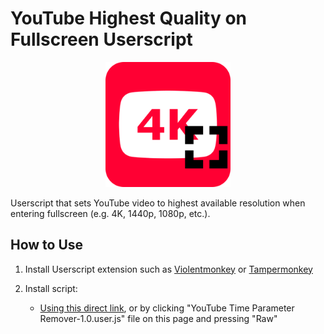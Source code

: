 # YouTube Highest Quality on Fullscreen Userscript

<p align='center'>
<img src='https://raw.githubusercontent.com/r280822a/YouTube-Highest-Quality-Fullscreen/refs/heads/main/icon/icon.png' width='200'>
</p>
Userscript that sets YouTube video to highest available resolution when entering fullscreen (e.g. 4K, 1440p, 1080p, etc.).

## How to Use

1. Install Userscript extension such as [Violentmonkey](https://violentmonkey.github.io/) or [Tampermonkey](https://www.tampermonkey.net/)

2. Install script:
    - [Using this direct link](https://github.com/r280822a/YouTube-Highest-Quality-Fullscreen/raw/refs/heads/main/YouTube%20Highest%20Quality%20on%20Fullscreen.user.js), or by clicking "YouTube Time Parameter Remover-1.0.user.js" file on this page and pressing "Raw"
